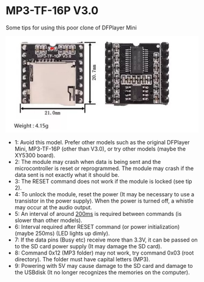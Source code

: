 # MP3-TF-16P V3.0
Some tips for using this poor clone of DFPlayer Mini

![img](https://raw.githubusercontent.com/rtek1000/MP3-TF-16P_V3.0/main/MP3-TF-16P_V3.0.jpg)

- 1: Avoid this model. Prefer other models such as the original DFPlayer Mini, MP3-TF-16P (other than V3.0), or try other models (maybe the XY5300 board).
- 2: The module may crash when data is being sent and the microcontroller is reset or reprogrammed. The module may crash if the data sent is not exactly what it should be.
- 3: The RESET command does not work if the module is locked (see tip 2).
- 4: To unlock the module, reset the power (It may be necessary to use a transistor in the power supply). When the power is turned off, a whistle may occur at the audio output.
- 5: An interval of around [200ms](https://github.com/ghmartin77/DFPlayerAnalyzer/issues/10) is required between commands (is slower than other models).
- 6: Interval required after RESET command (or power initialization) (maybe 250ms) (LED lights up dimly).
- 7: If the data pins (Busy etc) receive more than 3.3V, it can be passed on to the SD card power supply (It may damage the SD card).
- 8: Command 0x12 (MP3 folder) may not work, try command 0x03 (root directory). The folder must have capital letters (MP3).
- 9: Powering with 5V may cause damage to the SD card and damage to the USBdisk (It no longer recognizes the memories on the computer).

